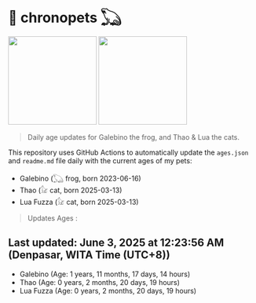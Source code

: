 # 🐾 chronopets 𓆏
<img src="https://github.com/user-attachments/assets/802b3632-7c4b-4232-a3a0-8b1d8fa6f04d" widht=180 height=180 >
<img src="https://github.com/user-attachments/assets/16687005-7ebb-4607-be57-0c8e528fed06" widht=180 height=180 >

> Daily age updates for Galebino the frog, and Thao & Lua the cats.

This repository uses GitHub Actions to automatically update the `ages.json` and `readme.md` file daily with the current ages of my pets: <br>
- Galebino (𓆏 frog, born 2023-06-16)
- Thao (𓃠 cat, born 2025-03-13)
- Lua Fuzza (𓃠 cat, born 2025-03-13)

> Updates Ages :

## Last updated: June 3, 2025 at 12:23:56 AM (Denpasar, WITA Time (UTC+8))

- Galebino (Age: 1 years, 11 months, 17 days, 14 hours)
- Thao (Age: 0 years, 2 months, 20 days, 19 hours)
- Lua Fuzza (Age: 0 years, 2 months, 20 days, 19 hours)

